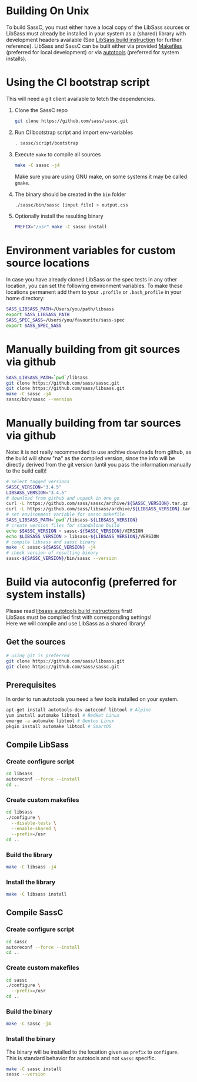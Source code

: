 # Building On Unix

To build SassC, you must either have a local copy of the LibSass sources or
LibSass must already be installed in your system as a (shared) library with
development headers available (See [LibSass build instruction][1] for further
reference). LibSass and SassC can be built either via provided [Makefiles][3]
(preferred for local development) or via [autotools][2] (preferred for system
installs).

# Using the CI bootstrap script

This will need a git client available to fetch the dependencies.

1. Clone the SassC repo
    ```bash
    git clone https://github.com/sass/sassc.git
    ```

2. Run CI bootstrap script and import env-variables
    ```bash
    . sassc/script/bootstrap
    ```

3. Execute `make` to compile all sources
    ```bash
    make -C sassc -j4
    ```

    Make sure you are using GNU make, on some
    systems it may be called `gmake`.

4. The binary should be created in the `bin` folder
    ```bash
    ./sassc/bin/sassc [input file] > output.css
    ```

5. Optionally install the resulting binary
    ```bash
    PREFIX="/usr" make -C sassc install
    ```

# Environment variables for custom source locations

In case you have already cloned LibSass or the spec tests
in any other location, you can set the following environment
variables. To make these locations permanent add them to
your `.profile` or `.bash_profile` in your home directory:

```bash
SASS_LIBSASS_PATH=/Users/you/path/libsass
export SASS_LIBSASS_PATH
SASS_SPEC_SASS=/Users/you/favourite/sass-spec
export SASS_SPEC_SASS
```

# Manually building from git sources via github

```bash
SASS_LIBSASS_PATH=`pwd`/libsass
git clone https://github.com/sass/sassc.git
git clone https://github.com/sass/libsass.git
make -C sassc -j4
sassc/bin/sassc --version
```

# Manually building from tar sources via github

Note: it is not really recommended to use archive
downloads from github, as the build will show "na"
as the compiled version, since the info will be
directly derived from the git version (until you
pass the information manually to the build call)!

```bash
# select tagged versions
SASSC_VERSION="3.4.5"
LIBSASS_VERSION="3.4.5"
# download from github and unpack in one go
curl -L https://github.com/sass/sassc/archive/${SASSC_VERSION}.tar.gz | tar -xz;
curl -L https://github.com/sass/libsass/archive/${LIBSASS_VERSION}.tar.gz | tar -xz;
# set environment variable for sassc makefile
SASS_LIBSASS_PATH=`pwd`/libsass-${LIBSASS_VERSION}
# create version files for standalone build
echo $SASSC_VERSION > sassc-${SASSC_VERSION}/VERSION
echo $LIBSASS_VERSION > libsass-${LIBSASS_VERSION}/VERSION
# compile libsass and sassc binary
make -C sassc-${SASSC_VERSION} -j4
# check version of resulting binary
sassc-${SASSC_VERSION}/bin/sassc --version
```

# Build via autoconfig (preferred for system installs)

Please read [libsass autotools build instructions][2] first!  
LibSass must be compiled first with corresponding settings!  
Here we will compile and use LibSass as a shared library!  

## Get the sources

```bash
# using git is preferred
git clone https://github.com/sass/libsass.git
git clone https://github.com/sass/sassc.git
```

## Prerequisites

In order to run autotools you need a few tools installed on your system.

```bash
apt-get install autotools-dev autoconf libtool # Alpine
yum install automake libtool # RedHat Linux
emerge -a automake libtool # Gentoo Linux
pkgin install automake libtool # SmartOS
```

## Compile LibSass

### Create configure script

```bash
cd libsass
autoreconf --force --install
cd ..
```

### Create custom makefiles

```bash
cd libsass
./configure \
  --disable-tests \
  --enable-shared \
  --prefix=/usr
cd ..
```

### Build the library

```bash
make -C libsass -j4
```

### Install the library

```bash
make -C libsass install
```

## Compile SassC

### Create configure script

```bash
cd sassc
autoreconf --force --install
cd ..
```

### Create custom makefiles

```bash
cd sassc
./configure \
  --prefix=/usr
cd ..
```

### Build the binary

```bash
make -C sassc -j4
```

### Install the binary

The binary will be installed to the location given as `prefix` to `configure`.  
This is standard behavior for autotools and not `sassc` specific.

```bash
make -C sassc install
sassc --version
```

[1]: https://github.com/sass/libsass/blob/master/docs/build.md
[2]: https://github.com/sass/libsass/blob/master/docs/build-with-autotools.md
[3]: https://github.com/sass/libsass/blob/master/docs/build-with-makefiles.md
